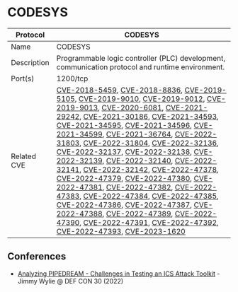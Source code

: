# CODESYS

| Protocol | CODESYS |
|---|---|
| Name | CODESYS |
| Description | Programmable logic controller (PLC) development, communication protocol and runtime environment. |
| Port(s) | 1200/tcp |
| Related CVE | [CVE-2018-5459](https://nvd.nist.gov/vuln/detail/CVE-2018-5459), [CVE-2018-8836](https://nvd.nist.gov/vuln/detail/CVE-2018-8836), [CVE-2019-5105](https://nvd.nist.gov/vuln/detail/CVE-2019-5105), [CVE-2019-9010](https://nvd.nist.gov/vuln/detail/CVE-2019-9010), [CVE-2019-9012](https://nvd.nist.gov/vuln/detail/CVE-2019-9012), [CVE-2019-9013](https://nvd.nist.gov/vuln/detail/CVE-2019-9013), [CVE-2020-6081](https://nvd.nist.gov/vuln/detail/CVE-2020-6081), [CVE-2021-29242](https://nvd.nist.gov/vuln/detail/CVE-2021-29242), [CVE-2021-30186](https://nvd.nist.gov/vuln/detail/CVE-2021-30186), [CVE-2021-34593](https://nvd.nist.gov/vuln/detail/CVE-2021-34593), [CVE-2021-34595](https://nvd.nist.gov/vuln/detail/CVE-2021-34595), [CVE-2021-34596](https://nvd.nist.gov/vuln/detail/CVE-2021-34596), [CVE-2021-34599](https://nvd.nist.gov/vuln/detail/CVE-2021-34599), [CVE-2021-36764](https://nvd.nist.gov/vuln/detail/CVE-2021-36764), [CVE-2022-31803](https://nvd.nist.gov/vuln/detail/CVE-2022-31803), [CVE-2022-31804](https://nvd.nist.gov/vuln/detail/CVE-2022-31804), [CVE-2022-32136](https://nvd.nist.gov/vuln/detail/CVE-2022-32136), [CVE-2022-32137](https://nvd.nist.gov/vuln/detail/CVE-2022-32137), [CVE-2022-32138](https://nvd.nist.gov/vuln/detail/CVE-2022-32138), [CVE-2022-32139](https://nvd.nist.gov/vuln/detail/CVE-2022-32139), [CVE-2022-32140](https://nvd.nist.gov/vuln/detail/CVE-2022-32140), [CVE-2022-32141](https://nvd.nist.gov/vuln/detail/CVE-2022-32141), [CVE-2022-32142](https://nvd.nist.gov/vuln/detail/CVE-2022-32142), [CVE-2022-47378](https://nvd.nist.gov/vuln/detail/CVE-2022-47378), [CVE-2022-47379](https://nvd.nist.gov/vuln/detail/CVE-2022-47379), [CVE-2022-47380](https://nvd.nist.gov/vuln/detail/CVE-2022-47380), [CVE-2022-47381](https://nvd.nist.gov/vuln/detail/CVE-2022-47381), [CVE-2022-47382](https://nvd.nist.gov/vuln/detail/CVE-2022-47382), [CVE-2022-47383](https://nvd.nist.gov/vuln/detail/CVE-2022-47383), [CVE-2022-47384](https://nvd.nist.gov/vuln/detail/CVE-2022-47384), [CVE-2022-47385](https://nvd.nist.gov/vuln/detail/CVE-2022-47385), [CVE-2022-47386](https://nvd.nist.gov/vuln/detail/CVE-2022-47386), [CVE-2022-47387](https://nvd.nist.gov/vuln/detail/CVE-2022-47387), [CVE-2022-47388](https://nvd.nist.gov/vuln/detail/CVE-2022-47388), [CVE-2022-47389](https://nvd.nist.gov/vuln/detail/CVE-2022-47389), [CVE-2022-47390](https://nvd.nist.gov/vuln/detail/CVE-2022-47390), [CVE-2022-47391](https://nvd.nist.gov/vuln/detail/CVE-2022-47391), [CVE-2022-47392](https://nvd.nist.gov/vuln/detail/CVE-2022-47392), [CVE-2022-47393](https://nvd.nist.gov/vuln/detail/CVE-2022-47393), [CVE-2023-1620](https://nvd.nist.gov/vuln/detail/CVE-2023-1620) |

## Conferences
- [Analyzing PIPEDREAM - Challenges in Testing an ICS Attack Toolkit](https://www.youtube.com/watch?v=_dz6VNYSSJ0) - Jimmy Wylie @ DEF CON 30 (2022)
